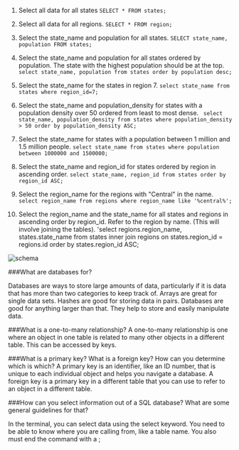1. Select all data for all states `SELECT * FROM states;`

2. Select all data for all regions. `SELECT * FROM region;`

3. Select the state_name and population for all states. `SELECT state_name, population FROM states;`

4. Select the state_name and population for all states ordered by population. The state with the highest population should be at the top. `select state_name, population from states order by population desc;`

5. Select the state_name for the states in region 7. `select state_name from states where region_id=7;`

6. Select the state_name and population_density for states with a population density over 50 ordered from least to most dense. ` select state_name, population_density from states where population_density > 50 order by population_density ASC;`

7. Select the state_name for states with a population between 1 million and 1.5 million people. `select state_name from states where population between 1000000 and 1500000;`

8. Select the state_name and region_id for states ordered by region in ascending order. `select state_name, region_id from states order by region_id ASC;`

9. Select the region_name for the regions with "Central" in the name. `select region_name from regions where region_name like '%central%';`

10. Select the region_name and the state_name for all states and regions in ascending order by region_id. Refer to the region by name. (This will involve joining the tables). 'select regions.region_name, states.state_name from states inner join regions on states.region_id = regions.id order by states.region_id ASC;

![schema](shema.png)

###What are databases for?

Databases are ways to store large amounts of data, particularly if it is data that has more than two categories to keep track of. Arrays are great for single data sets. Hashes are good for storing data in pairs. Databases are good for anything larger than that. They help to store and easily manipulate data.

###What is a one-to-many relationship?
A one-to-many relationship is one where an object in one table is related to many other objects in a different table. This can be accessed by keys.

###What is a primary key? What is a foreign key? How can you determine which is which?
A primary key is an identifier, like an ID number, that is unique to each individual object and helps you navigate a database. A foreign key is a primary key in a different table that you can use to refer to an object in a different table.

###How can you select information out of a SQL database? What are some general guidelines for that?

In the terminal, you can select data using the select keyword. You need to be able to know where you are calling from, like a table name. You also must end the command with a ;